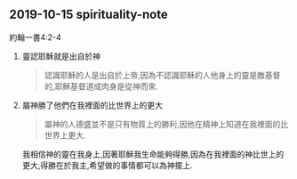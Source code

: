 ## 2019-10-15 spirituality-note

約翰一書4:2-4

1. 靈認耶穌就是出自於神
	
	> 認識耶穌的人是出自於上帝,因為不認識耶穌的人他身上的靈是敵基督的,耶穌基督道成肉身是從神而來.
	
2. 屬神勝了他們在我裡面的比世界上的更大

	> 屬神的人德盛並不是只有物質上的勝利,因他在精神上知道在我裡面的比世界上更大.
	
	我相信神的靈在我身上,因著耶穌我生命能夠得勝,因為在我裡面的神比世上的更大,得勝在於我主,希望做的事情都可以為神擺上.